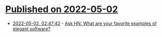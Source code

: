 # [Published on 2022-05-02](index.md)

* [2022-05-02, 02:47:42](https://news.ycombinator.com/item?id=31230903) - [Ask HN: What are your favorite examples of elegant software?](https://news.ycombinator.com/item?id=31230903)
